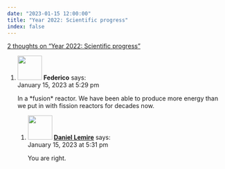 ```yaml
---
date: "2023-01-15 12:00:00"
title: "Year 2022: Scientific progress"
index: false
---
```


[2 thoughts on &ldquo;Year 2022: Scientific progress&rdquo;](/lemire/blog/2023/01-15-year-2022-scientific-progress)

<ol class="comment-list">
<li id="comment-648948" class="comment even thread-even depth-1 parent">
<div class="comment-author vcard">
<img alt src="https://secure.gravatar.com/avatar/79496390df1f49a4d253b2d1bab3a0d4?s=56&#038;d=mm&#038;r=g" srcset="https://secure.gravatar.com/avatar/79496390df1f49a4d253b2d1bab3a0d4?s=112&#038;d=mm&#038;r=g 2x" class="avatar avatar-56 photo" height="56" width="56" decoding="async" /> <b class="fn">Federico</b> <span class="says">says:</span> </div>
<div class="comment-metadata"><time datetime="2023-01-15T17:29:48+00:00">January 15, 2023 at 5:29 pm</time></a> </div>
<div class="comment-content">
<p>In a *fusion* reactor. We have been able to produce more energy than we put in with fission reactors for decades now.</p>
</div>
<ol class="children">
<li id="comment-648949" class="comment byuser comment-author-lemire bypostauthor odd alt depth-2">
<div class="comment-author vcard">
<img alt src="https://secure.gravatar.com/avatar/2ca999bef9535950f5b84281a4dab006?s=56&#038;d=mm&#038;r=g" srcset="https://secure.gravatar.com/avatar/2ca999bef9535950f5b84281a4dab006?s=112&#038;d=mm&#038;r=g 2x" class="avatar avatar-56 photo" height="56" width="56" decoding="async" /> <b class="fn"><a href="https://lemire.me/en/" class="url" rel="ugc">Daniel Lemire</a></b> <span class="says">says:</span> </div>
<div class="comment-metadata"><time datetime="2023-01-15T17:31:11+00:00">January 15, 2023 at 5:31 pm</time></a> </div>
<div class="comment-content">
<p>You are right.</p>
</div>
</li>
</ol>
</li>
</ol>
